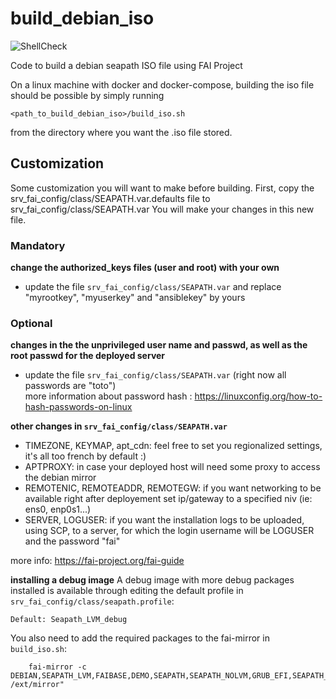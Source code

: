 # build_debian_iso

![ShellCheck](https://github.com/seapath/build_debian_iso/actions/workflows/shellcheck.yml/badge.svg)

Code to build a debian seapath ISO file using FAI Project

On a linux machine with docker and docker-compose, building the iso file should be possible by simply running 
```
<path_to_build_debian_iso>/build_iso.sh
```

from the directory where you want the .iso file stored.

## Customization 
Some customization you will want to make before building.
First, copy the srv_fai_config/class/SEAPATH.var.defaults file to srv_fai_config/class/SEAPATH.var
You will make your changes in this new file.

### Mandatory
**change the authorized_keys files (user and root) with your own**   
* update the file `srv_fai_config/class/SEAPATH.var` and replace "myrootkey", "myuserkey"  and "ansiblekey" by yours

### Optional
**changes in the the unprivileged user name and passwd, as well as the root passwd for the deployed server**  
* update the file `srv_fai_config/class/SEAPATH.var` (right now all passwords are "toto")  
more information about password hash : https://linuxconfig.org/how-to-hash-passwords-on-linux    

**other changes in `srv_fai_config/class/SEAPATH.var`**
* TIMEZONE, KEYMAP, apt_cdn: feel free to set you regionalized settings, it's all too french by default :)
* APTPROXY: in case your deployed host will need some proxy to access the debian mirror
* REMOTENIC, REMOTEADDR, REMOTEGW: if you want networking to be available right after deployement set ip/gateway to a specified niv (ie: ens0, enp0s1...)
* SERVER, LOGUSER: if you want the installation logs to be uploaded, using SCP, to a server, for which the login username will be LOGUSER and the password "fai"

more info: https://fai-project.org/fai-guide

**installing a debug image**
A debug image with more debug packages installed is available through editing
the default profile in `srv_fai_config/class/seapath.profile`:

```
Default: Seapath_LVM_debug
```

You also need to add the required packages to the fai-mirror in `build_iso.sh`:
```
    fai-mirror -c DEBIAN,SEAPATH_LVM,FAIBASE,DEMO,SEAPATH,SEAPATH_NOLVM,GRUB_EFI,SEAPATH_DBG /ext/mirror"
```
